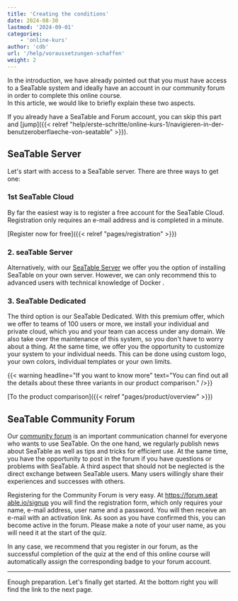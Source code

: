 ```yaml
---
title: 'Creating the conditions'
date: 2024-08-30
lastmod: '2024-09-01'
categories:
    - 'online-kurs'
author: 'cdb'
url: '/help/voraussetzungen-schaffen'
weight: 2
---
```


In the introduction, we have already pointed out that you must have access to a SeaTable system and ideally have an account in our community forum in order to complete this online course.  
In this article, we would like to briefly explain these two aspects.

If you already have a SeaTable and Forum account, you can skip this part and [jump]({{< relref "help/erste-schritte/online-kurs-1/navigieren-in-der-benutzeroberflaeche-von-seatable" >}}).

## SeaTable Server

Let's start with access to a SeaTable server. There are three ways to get one:

### 1st SeaTable Cloud

By far the easiest way is to register a free account for the SeaTable Cloud. Registration only requires an e-mail address and is completed in a minute.

[Register now for free]({{< relref "pages/registration" >}})

### 2\. seaTable Server

Alternatively, with our [SeaTable Server](https://admin.seatable.io/) we offer you the option of installing SeaTable on your own server. However, we can only recommend this to advanced users with technical knowledge of Docker .

### 3\. SeaTable Dedicated

The third option is our SeaTable Dedicated. With this premium offer, which we offer to teams of 100 users or more, we install your individual and private cloud, which you and your team can access under any domain. We also take over the maintenance of this system, so you don't have to worry about a thing. At the same time, we offer you the opportunity to customize your system to your individual needs. This can be done using custom logo, your own colors, individual templates or your own limits.

{{< warning  headline="If you want to know more"  text="You can find out all the details about these three variants in our product comparison." />}}

[To the product comparison]({{< relref "pages/product/overview" >}})

## SeaTable Community Forum

Our [community forum](https://forum.seatable.com) is an important communication channel for everyone who wants to use SeaTable. On the one hand, we regularly publish news about SeaTable as well as tips and tricks for efficient use. At the same time, you have the opportunity to post in the forum if you have questions or problems with SeaTable. A third aspect that should not be neglected is the direct exchange between SeaTable users. Many users willingly share their experiences and successes with others.

Registering for the Community Forum is very easy. At https://forum.seat [able.io/signup](https://forum.seatable.com/signup) you will find the registration form, which only requires your name, e-mail address, user name and a password. You will then receive an e-mail with an activation link. As soon as you have confirmed this, you can become active in the forum. Please make a note of your user name, as you will need it at the start of the quiz.

In any case, we recommend that you register in our forum, as the successful completion of the quiz at the end of this online course will automatically assign the corresponding badge to your forum account.

---

Enough preparation. Let's finally get started. At the bottom right you will find the link to the next page.
